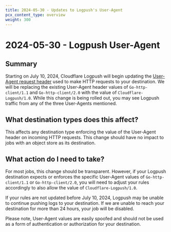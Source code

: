 ```yaml
---
title: 2024-05-30 - Updates to Logpush's User-Agent
pcx_content_type: overview
weight: 300
---
```


# 2024-05-30 - Logpush User-Agent

## Summary

Starting on July 10, 2024, Cloudflare Logpush will begin updating the [User-Agent request header](https://developer.mozilla.org/en-US/docs/Web/HTTP/Headers/User-Agent) used to make HTTP requests to your destination. We will be replacing the existing User-Agent header values of `Go-http-client/1.1` and `Go-http-client/2.0` with the value of `Cloudflare-Logpush/1.0`. While this change is being rolled out, you may see Logpush traffic from any of the three User-Agents mentioned.

## What destination types does this affect?

This affects any destination type enforcing the value of the User-Agent header on incoming HTTP requests. This change should have no impact to jobs with an object store as its destination.

## What action do I need to take?

For most jobs, this change should be transparent. However, if your Logpush destination expects or enforces the specific User-Agent values of `Go-http-client/1.1` or `Go-http-client/2.0`, you will need to adjust your rules accordingly to also allow the value of `Cloudflare-Logpush/1.0`.

If your rules are not updated before July 10, 2024, Logpush may be unable to continue pushing logs to your destination. If we are unable to reach your destination for more than 24 hours, your job will be disabled.

Please note, User-Agent values are easily spoofed and should not be used as a form of authentication or authorization for your destination.
